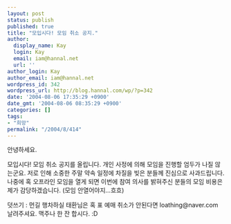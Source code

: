 ```yaml
---
layout: post
status: publish
published: true
title: "모입시다! 모임 취소 공지."
author:
  display_name: Kay
  login: Kay
  email: iam@hannal.net
  url: ''
author_login: Kay
author_email: iam@hannal.net
wordpress_id: 342
wordpress_url: http://blog.hannal.com/wp/?p=342
date: '2004-08-06 17:35:29 +0900'
date_gmt: '2004-08-06 08:35:29 +0900'
categories: []
tags:
- "희망"
permalink: "/2004/8/414"
---
```

<p>안녕하세요.</p>
<p>모입시다! 모임 취소 공지를 올립니다. 개인 사정에 의해 모임을 진행할 엄두가 나질 않는군요. 저로 인해 소중한 주말 약속 일정에 차질을 빚은 분들께 진심으로 사과드립니다. 나중에 혹 오프라인 모임을 열게 되면 이번에 참여 의사를 밝혀주신 분들의 모임 비용은 제가 감당하겠습니다. (모임 안열어야지...흐흐)</p>
<p>덧쓰기 : 먼길 행차하실 태환님은 혹 표 예매 취소가 안된다면 loathing@naver.com 날려주셔요. 맥주나 한 잔 합시다. :D</p>

